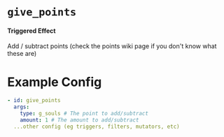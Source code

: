 # `give_points`
#### Triggered Effect

Add / subtract points (check the points wiki page if you don't know what these are)

# Example Config
```yaml
- id: give_points
  args:
    type: g_souls # The point to add/subtract
    amount: 1 # The amount to add/subtract
  ...other config (eg triggers, filters, mutators, etc)
```